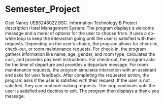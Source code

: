 # Semester_Project
Osei Nancy
UEB3248022
BSC. Information Technology B
Project description
Hotel Management System:
The program displays a welcome message and a menu of options for the user to choose from.
It uses a do-while loop to keep the interaction going until the user is satisfied with their requests.
Depending on the user's choice, the program allows for check-in, check-out, or room maintenance requests.
For check-in, the program gathers information like name, age, gender, and room type, calculates the cost, and provides payment instructions.
For check-out, the program asks for the time of departure and provides a departure message.
For room maintenance requests, the program simulates interaction with an assistant and asks for user feedback.
After completing the requested action, the program asks if the user is satisfied with their request.
If the user is not satisfied, they can continue making requests.
The loop continues until the user is satisfied and decides to exit. The program then displays a thank-you message.
